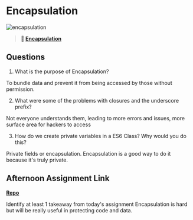 # Encapsulation

![encapsulation](https://bcw.blob.core.windows.net/public/img/journals/5838157482080222)

> **📖 [Encapsulation](https://codeworksacademy.com/fs-student-guide/resources/wk3/02-Encapsulation)**

## Questions

1. What is the purpose of Encapsulation?

To bundle data and prevent it from being accessed by those without permission.

2. What were some of the problems with closures and the underscore prefix?

Not everyone understands them, leading to more errors and issues, more surface area for hackers to access

3. How do we create private variables in a ES6 Class? Why would you do this?

Private fields or encapsulation. Encapsulation is a good way to do it because it's truly private.


## Afternoon Assignment Link

**[Repo](https://github.com/Ethan-Johnson17/vending-machine-challenge)**

Identify at least 1 takeaway from today's assignment
Encapsulation is hard but will be really useful in protecting code and data. 